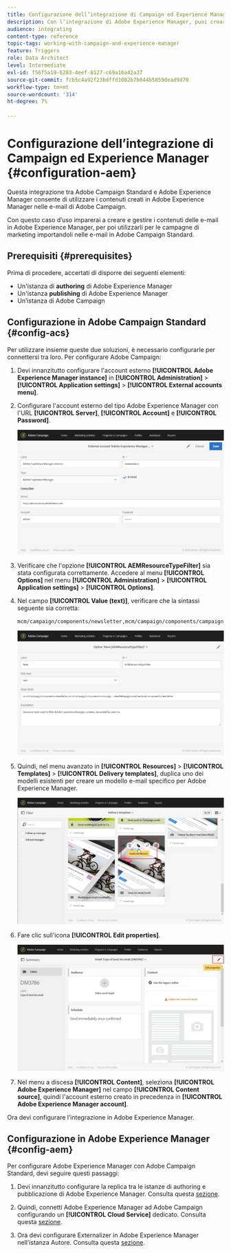 ```yaml
---
title: Configurazione dell’integrazione di Campaign ed Experience Manager
description: Con l’integrazione di Adobe Experience Manager, puoi creare contenuti direttamente nell’AEM e utilizzarli successivamente in Adobe Campaign.
audience: integrating
content-type: reference
topic-tags: working-with-campaign-and-experience-manager
feature: Triggers
role: Data Architect
level: Intermediate
exl-id: f56f5a19-6283-4eef-8127-c69a16a42a37
source-git-commit: fcb5c4a92f23bdffd1082b7b044b5859dead9d70
workflow-type: tm+mt
source-wordcount: '314'
ht-degree: 7%

---
```


# Configurazione dell’integrazione di Campaign ed Experience Manager {#configuration-aem}

Questa integrazione tra Adobe Campaign Standard e Adobe Experience Manager consente di utilizzare i contenuti creati in Adobe Experience Manager nelle e-mail di Adobe Campaign.

Con questo caso d’uso imparerai a creare e gestire i contenuti delle e-mail in Adobe Experience Manager, per poi utilizzarli per le campagne di marketing importandoli nelle e-mail in Adobe Campaign Standard.

## Prerequisiti {#prerequisites}

Prima di procedere, accertati di disporre dei seguenti elementi:

* Un&#39;istanza di **authoring** di Adobe Experience Manager
* Un&#39;istanza **publishing** di Adobe Experience Manager
* Un’istanza di Adobe Campaign

## Configurazione in Adobe Campaign Standard {#config-acs}

Per utilizzare insieme queste due soluzioni, è necessario configurarle per connettersi tra loro.
Per configurare Adobe Campaign:

1. Devi innanzitutto configurare l&#39;account esterno **[!UICONTROL Adobe Experience Manager instance]** in **[!UICONTROL Administration]** > **[!UICONTROL Application settings]** > **[!UICONTROL External accounts menu]**.

1. Configurare l&#39;account esterno del tipo Adobe Experience Manager con l&#39;URL **[!UICONTROL Server]**, **[!UICONTROL Account]** e **[!UICONTROL Password]**.

   ![](assets/aem_1.png)

1. Verificare che l&#39;opzione **[!UICONTROL AEMResourceTypeFilter]** sia stata configurata correttamente. Accedere al menu **[!UICONTROL Options]** nel menu **[!UICONTROL Administration]** > **[!UICONTROL Application settings]** > **[!UICONTROL Options]**.

1. Nel campo **[!UICONTROL Value (text)]**, verificare che la sintassi seguente sia corretta:

   ```
   mcm/campaign/components/newsletter,mcm/campaign/components/campaign_newsletterpage,mcm/neolane/components/newsletter
   ```

   ![](assets/aem_2.png)

1. Quindi, nel menu avanzato in **[!UICONTROL Resources]** > **[!UICONTROL Templates]** > **[!UICONTROL Delivery templates]**, duplica uno dei modelli esistenti per creare un modello e-mail specifico per Adobe Experience Manager.

   ![](assets/aem_3.png)

1. Fare clic sull&#39;icona **[!UICONTROL Edit properties]**.

   ![](assets/aem_4.png)

1. Nel menu a discesa **[!UICONTROL Content]**, seleziona **[!UICONTROL Adobe Experience Manager]** nel campo **[!UICONTROL Content source]**, quindi l&#39;account esterno creato in precedenza in **[!UICONTROL Adobe Experience Manager account]**.

Ora devi configurare l’integrazione in Adobe Experience Manager.

## Configurazione in Adobe Experience Manager {#config-aem}

Per configurare Adobe Experience Manager con Adobe Campaign Standard, devi seguire questi passaggi:

1. Devi innanzitutto configurare la replica tra le istanze di authoring e pubblicazione di Adobe Experience Manager. Consulta questa [sezione](https://experienceleague.adobe.com/docs/experience-manager-65/administering/integration/campaignstandard.html?lang=it#configuring-adobe-experience-manager).

1. Quindi, connetti Adobe Experience Manager ad Adobe Campaign configurando un **[!UICONTROL Cloud Service]** dedicato. Consulta questa [sezione](https://experienceleague.adobe.com/docs/experience-manager-65/administering/integration/campaignstandard.html?lang=it#connecting-aem-to-adobe-campaign).

1. Ora devi configurare Externalizer in Adobe Experience Manager nell’istanza Autore. Consulta questa [sezione](https://experienceleague.adobe.com/docs/experience-manager-65/administering/integration/campaignstandard.html?lang=it#configuring-the-externalizer).
